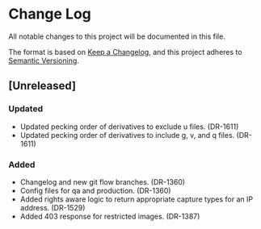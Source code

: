 # Change Log
All notable changes to this project will be documented in this file.

The format is based on [Keep a Changelog](https://keepachangelog.com/en/1.0.0/),
and this project adheres to [Semantic Versioning](https://semver.org/spec/v2.0.0.html).

## [Unreleased]
### Updated
- Updated pecking order of derivatives to exclude u files. (DR-1611) 
- Updated pecking order of derivatives to include g, v, and q files. (DR-1611) 

### Added
- Changelog and new git flow branches. (DR-1360)
- Config files for qa and production. (DR-1360)
- Added rights aware logic to return appropriate capture types for an IP address. (DR-1529)
- Added 403 response for restricted images. (DR-1387)
